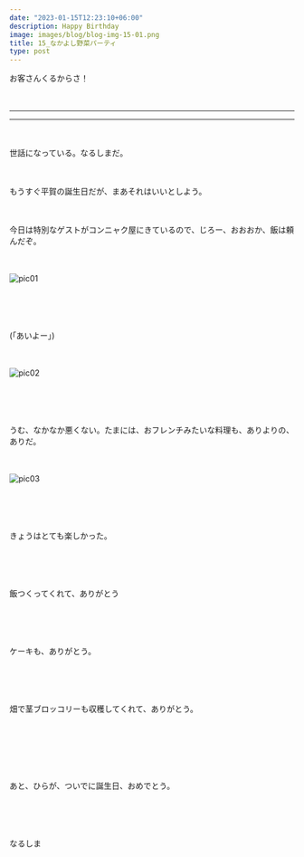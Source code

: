 ```yaml
---
date: "2023-01-15T12:23:10+06:00"
description: Happy Birthday
image: images/blog/blog-img-15-01.png
title: 15_なかよし野菜パーティ
type: post
---
```



お客さんくるからさ！

　

------
------
　

世話になっている。なるしまだ。

　

もうすぐ平賀の誕生日だが、まあそれはいいとしよう。

　


今日は特別なゲストがコンニャク屋にきているので、じろー、おおおか、飯は頼んだぞ。

　

![pic01](https://mrunadon.github.io/caffeproject/images/blog/blog-img-15-05.png)

　


　

(「あいよー」)

　

![pic02](https://mrunadon.github.io/caffeproject/images/blog/blog-img-15-03.png)

　



　

うむ、なかなか悪くない。たまには、おフレンチみたいな料理も、ありよりの、ありだ。

　

![pic03](https://mrunadon.github.io/caffeproject/images/blog/blog-img-15-02.png)


　

　


きょうはとても楽しかった。


　


　

飯つくってくれて、ありがとう


　


　

ケーキも、ありがとう。


　


　

畑で茎ブロッコリーも収穫してくれて、ありがとう。

　


　


　



あと、ひらが、ついでに誕生日、おめでとう。


　


　



なるしま
